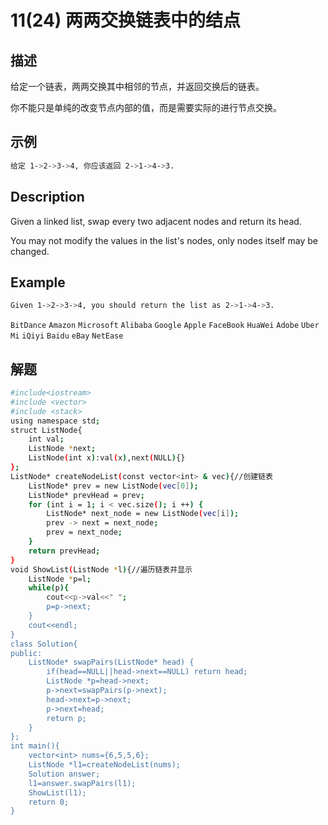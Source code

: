 # 11(24) 两两交换链表中的结点

## 描述

给定一个链表，两两交换其中相邻的节点，并返回交换后的链表。

你不能只是单纯的改变节点内部的值，而是需要实际的进行节点交换。

## 示例
```bash
给定 1->2->3->4, 你应该返回 2->1->4->3.
```

## Description
Given a linked list, swap every two adjacent nodes and return its head.

You may not modify the values in the list's nodes, only nodes itself may be changed.

## Example
```bash
Given 1->2->3->4, you should return the list as 2->1->4->3.
```
`BitDance` `Amazon` `Microsoft` `Alibaba` `Google` `Apple` `FaceBook` `HuaWei` `Adobe` `Uber` `Mi` `iQiyi` `Baidu` `eBay` `NetEase`
## 解题
```bash
#include<iostream>
#include <vector>
#include <stack>
using namespace std;
struct ListNode{
    int val;
    ListNode *next;
    ListNode(int x):val(x),next(NULL){}
};
ListNode* createNodeList(const vector<int> & vec){//创建链表
    ListNode* prev = new ListNode(vec[0]);
    ListNode* prevHead = prev;
    for (int i = 1; i < vec.size(); i ++) {
        ListNode* next_node = new ListNode(vec[i]);
        prev -> next = next_node;
        prev = next_node;
    }
    return prevHead;
}
void ShowList(ListNode *l){//遍历链表并显示
    ListNode *p=l;
    while(p){
        cout<<p->val<<" ";
        p=p->next;
    }
    cout<<endl;
}
class Solution{
public:
    ListNode* swapPairs(ListNode* head) {
        if(head==NULL||head->next==NULL) return head;
        ListNode *p=head->next;
        p->next=swapPairs(p->next);
        head->next=p->next;
        p->next=head;
        return p;
    }
};
int main(){
    vector<int> nums={6,5,5,6};
    ListNode *l1=createNodeList(nums);
    Solution answer;
    l1=answer.swapPairs(l1);
    ShowList(l1);
    return 0;
}
```